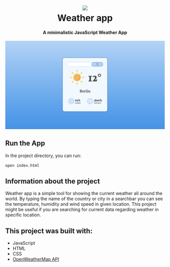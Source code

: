<h1 align="center">
<img width="150" src="https://i.pinimg.com/originals/77/0b/80/770b805d5c99c7931366c2e84e88f251.png"/>
<br>
Weather app
<br>
</h1>
<h4 align="center">A minimalistic JavaScript Weather App</h4>

![screenshot](./images/weather-app.png)

## Run the App

In the project directory, you can run: 
```sh
open index.html
```

## Information about the project

Weather app is a simple tool for showing the current weather all around the world. By typing the name of the country or city in a searchbar you can see the temperature, humidity and wind speed in given location. This project might be useful if you are searching for current data regarding weather in specific location.

## This project was built with:
* JavaScript
* HTML
* CSS
* <a href="https://openweathermap.org/api">OpenWeatherMap API </a>
